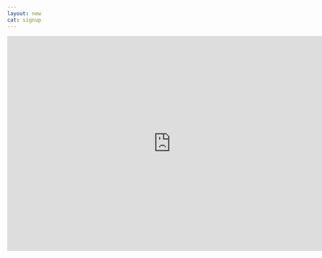 ```yaml
---
layout: new
cat: signup
---
```

<div style="margin:auto;">
<iframe src="https://docs.google.com/forms/d/e/1FAIpQLSfYVE4wl_8_LY-7njLBV80fwLbOoK5daSvkXzDjSkOTTmmp1w/viewform?embedded=true" width="760" height="500" frameborder="0" marginheight="0" marginwidth="0">Loading...</iframe> </div>
